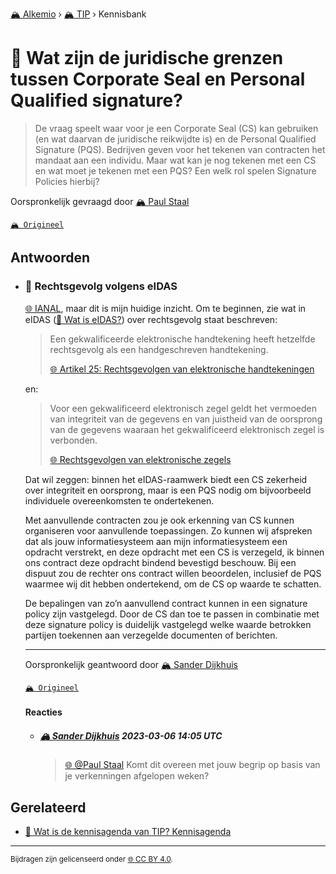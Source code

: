 [🏔️ Alkemio](https://welcome.alkem.io/) › [🏔️ TIP](https://alkem.io/tip/dashboard) › Kennisbank
# 📄 Wat zijn de juridische grenzen tussen Corporate Seal en Personal Qualified signature?
>De vraag speelt waar voor je een Corporate Seal (CS) kan gebruiken (en wat daarvan de juridische reikwijdte is) en de Personal Qualified Signature (PQS). Bedrijven geven voor het tekenen van contracten het mandaat aan een individu. Maar wat kan je nog tekenen met een CS en wat moet je tekenen met een PQS? Een welk rol spelen Signature Policies hierbij?

Oorspronkelijk gevraagd door [🏔️ Paul Staal](https://alkem.io/user/paul-staal-854)

[`🏔️ Origineel`](https://alkem.io/tip/collaboration/juridischegrenzent-2374)

## Antwoorden
- ### <a id="rechtsgevolgvolgens-1804"></a> 📌 Rechtsgevolg volgens eIDAS
  [🌐 IANAL](https://en.wikipedia.org/wiki/IANAL), maar dit is mijn huidige inzicht. Om te beginnen, zie wat in eIDAS ([📄 Wat is eIDAS?](watiseidas-4062.md)) over rechtsgevolg staat beschreven:
  > 
  > Een gekwalificeerde elektronische handtekening heeft hetzelfde rechtsgevolg als een handgeschreven handtekening.
  > 
  > [🌐 Artikel 25: Rechtsgevolgen van elektronische handtekeningen](https://eur-lex.europa.eu/legal-content/NL/TXT/HTML/?uri=CELEX:32014R0910&from=EN#d1e2372-73-1)
  
  
  en:
  
  
  > Voor een gekwalificeerd elektronisch zegel geldt het vermoeden van integriteit van de gegevens en van juistheid van de oorsprong van de gegevens waaraan het gekwalificeerd elektronisch zegel is verbonden.
  > 
  > [🌐 Rechtsgevolgen van elektronische zegels](https://eur-lex.europa.eu/legal-content/NL/TXT/HTML/?uri=CELEX:32014R0910&from=EN#d1e2698-73-1)
  
  
  
  
  Dat wil zeggen: binnen het eIDAS-raamwerk biedt een CS zekerheid over integriteit en oorsprong, maar is een PQS nodig om bijvoorbeeld individuele overeenkomsten te ondertekenen.
  
  Met aanvullende contracten zou je ook erkenning van CS kunnen organiseren voor aanvullende toepassingen. Zo kunnen wij afspreken dat als jouw informatiesysteem aan mijn informatiesysteem een opdracht verstrekt, en deze opdracht met een CS is verzegeld, ik binnen ons contract deze opdracht bindend bevestigd beschouw. Bij een dispuut zou de rechter ons contract willen beoordelen, inclusief de PQS waarmee wij dit hebben ondertekend, om de CS op waarde te schatten.
  
  De bepalingen van zo’n aanvullend contract kunnen in een signature policy zijn vastgelegd. Door de CS dan toe te passen in combinatie met deze signature policy is duidelijk vastgelegd welke waarde betrokken partijen toekennen aan verzegelde documenten of berichten.

  ***
  Oorspronkelijk geantwoord door [🏔️ Sander Dijkhuis](https://alkem.io/tip/collaboration/juridischegrenzent-2374/posts/rechtsgevolgvolgens-1804)

  [`🏔️ Origineel`](https://alkem.io/tip/collaboration/juridischegrenzent-2374/posts/rechtsgevolgvolgens-1804)

  #### Reacties
    - ##### [🏔️ Sander Dijkhuis](https://alkem.io/user/sander-dijkhuis-3912) 2023-03-06 14:05 UTC
      >[🌐 @Paul Staal](https://alkem.io/user/paul-staal-854) Komt dit overeen met jouw begrip op basis van je verkenningen afgelopen weken?
## Gerelateerd
- [📌 Wat is de kennisagenda van TIP? Kennisagenda](watisdekennisagen-9941.md#kennisagenda-5711)
* * *
<small>Bijdragen zijn gelicenseerd onder [🌐 CC BY 4.0](https://creativecommons.org/licenses/by/4.0/deed.nl).</small>
